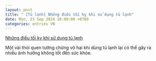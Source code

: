 ```yaml
---
layout: post
title: " [Tủ lạnh] Những điều tối kỵ khi sử dụng tủ lạnh"
date: Mon, 23 Sep 2024 10:00:00 +0700
categories: entries VN
---
```

[Những điều tối kỵ khi sử dụng tủ lạnh](https://laodong.vn/ban-tin/nhung-dieu-toi-ky-khi-su-dung-tu-lanh-1398162.ldo)

Một vài thói quen tưởng chừng vô hại khi dùng tủ lạnh lại có thể gây ra nhiều ảnh hưởng không tốt đến sức khỏe.

